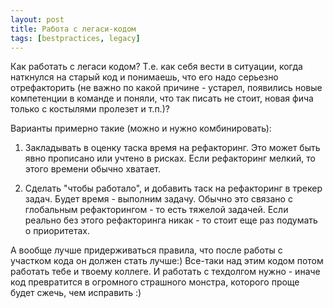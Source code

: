 ```yaml
---
layout: post
title: Работа с легаси-кодом
tags: [bestpractices, legacy]
---
```

Как работать с легаси кодом? Т.е. как себя вести в ситуации, когда наткнулся на старый код и понимаешь, что его надо серьезно отрефакторить (не важно по какой причине - устарел, появились новые компетенции в команде и поняли, что так писать не стоит, новая фича только с костылями пролезет и т.п.)?

Варианты примерно такие (можно и нужно комбинировать):

1) Закладывать в оценку таска время на рефакторинг. Это может быть явно прописано или учтено в рисках. Если рефакторинг мелкий, то этого времени обычно хватает.

2) Сделать "чтобы работало", и добавить таск на рефакторинг в трекер задач. Будет время - выполним задачу. Обычно это связано с глобальным рефакторингом - то есть тяжелой задачей. Если реально без этого рефакторинга никак - то стоит еще раз подумать о приоритетах.

А вообще лучше придерживаться правила, что после работы с участком кода он должен стать лучше:) Все-таки над этим кодом потом работать тебе и твоему коллеге. И работать с техдолгом нужно - иначе код превратится в огромного страшного монстра, которого проще будет сжечь, чем исправить :)

